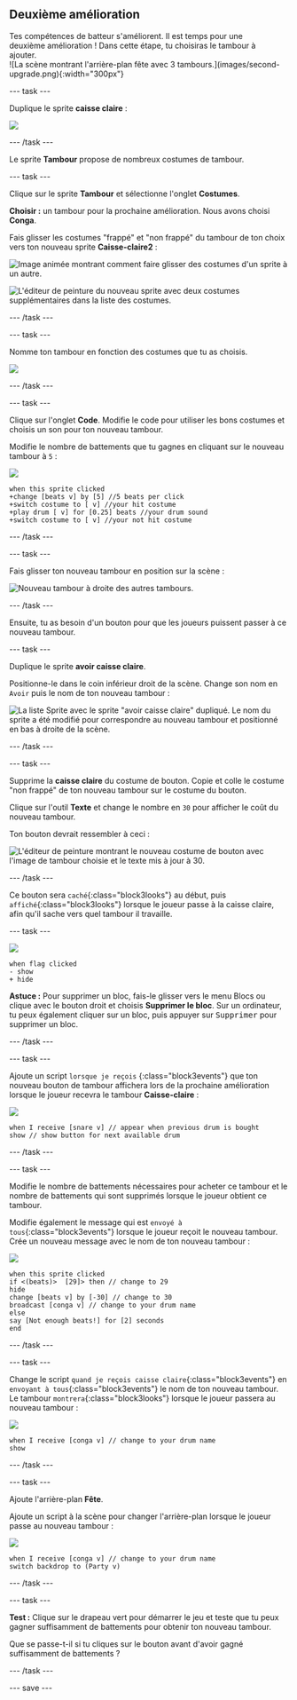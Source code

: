 ## Deuxième amélioration

<div style="display: flex; flex-wrap: wrap">
<div style="flex-basis: 200px; flex-grow: 1; margin-right: 15px;">
Tes compétences de batteur s'améliorent. Il est temps pour une deuxième amélioration ! Dans cette étape, tu choisiras le tambour à ajouter.
</div>
<div>
![La scène montrant l'arrière-plan fête avec 3 tambours.](images/second-upgrade.png){:width="300px"}
</div>
</div>

--- task ---

Duplique le sprite **caisse claire** :

![](images/duplicate-snare-drum.png)

--- /task ---

Le sprite **Tambour** propose de nombreux costumes de tambour.

--- task ---

Clique sur le sprite **Tambour** et sélectionne l'onglet **Costumes**.

**Choisir :** un tambour pour la prochaine amélioration. Nous avons choisi **Conga**.

Fais glisser les costumes "frappé" et "non frappé" du tambour de ton choix vers ton nouveau sprite **Caisse-claire2** :

![Image animée montrant comment faire glisser des costumes d'un sprite à un autre.](images/drag-costumes.gif)

![L'éditeur de peinture du nouveau sprite avec deux costumes supplémentaires dans la liste des costumes.](images/drum-3-costumes.png)

--- /task ---

--- task ---

Nomme ton tambour en fonction des costumes que tu as choisis.

![](images/drum-3-named.png)

--- /task ---

--- task ---

Clique sur l'onglet **Code**. Modifie le code pour utiliser les bons costumes et choisis un son pour ton nouveau tambour.

Modifie le nombre de battements que tu gagnes en cliquant sur le nouveau tambour à `5` :

![](images/drum-3-icon.png)

```blocks3
when this sprite clicked
+change [beats v] by [5] //5 beats per click
+switch costume to [ v] //your hit costume
+play drum [ v] for [0.25] beats //your drum sound
+switch costume to [ v] //your not hit costume
```

--- /task ---

--- task ---

Fais glisser ton nouveau tambour en position sur la scène :

![Nouveau tambour à droite des autres tambours.](images/drum-3-positioned.png)

--- /task ---

Ensuite, tu as besoin d'un bouton pour que les joueurs puissent passer à ce nouveau tambour.

--- task ---

Duplique le sprite **avoir caisse claire**.

Positionne-le dans le coin inférieur droit de la scène. Change son nom en `Avoir` puis le nom de ton nouveau tambour :

![La liste Sprite avec le sprite "avoir caisse claire" dupliqué. Le nom du sprite a été modifié pour correspondre au nouveau tambour et positionné en bas à droite de la scène.](images/get-drum-3.png)

--- /task ---

--- task ---

Supprime la **caisse claire** du costume de bouton. Copie et colle le costume "non frappé" de ton nouveau tambour sur le costume du bouton.

Clique sur l'outil **Texte** et change le nombre en `30` pour afficher le coût du nouveau tambour.

Ton bouton devrait ressembler à ceci :

![L'éditeur de peinture montrant le nouveau costume de bouton avec l'image de tambour choisie et le texte mis à jour à 30.](images/get-drum-copy.png)

--- /task ---


Ce bouton sera `caché`{:class="block3looks"} au début, puis `affiché`{:class="block3looks"} lorsque le joueur passe à la caisse claire, afin qu'il sache vers quel tambour il travaille.

--- task ---

![](images/get-drum-3-icon.png)

```blocks3
when flag clicked
- show
+ hide
```

**Astuce :** Pour supprimer un bloc, fais-le glisser vers le menu Blocs ou clique avec le bouton droit et choisis **Supprimer le bloc**. Sur un ordinateur, tu peux également cliquer sur un bloc, puis appuyer sur <kbd>Supprimer</kbd> pour supprimer un bloc.

--- /task ---

--- task ---

Ajoute un script `lorsque je reçois` {:class="block3events"} que ton nouveau bouton de tambour affichera lors de la prochaine amélioration lorsque le joueur recevra le tambour **Caisse-claire** :

![](images/get-drum-3-icon.png)

```blocks3
when I receive [snare v] // appear when previous drum is bought
show // show button for next available drum
```

--- /task ---

--- task ---

Modifie le nombre de battements nécessaires pour acheter ce tambour et le nombre de battements qui sont supprimés lorsque le joueur obtient ce tambour.

Modifie également le message qui est `envoyé à tous`{:class="block3events"} lorsque le joueur reçoit le nouveau tambour. Crée un nouveau message avec le nom de ton nouveau tambour :

![](images/get-drum-3-icon.png)

```blocks3
when this sprite clicked
if <(beats)>  [29]> then // change to 29
hide
change [beats v] by [-30] // change to 30
broadcast [conga v] // change to your drum name
else
say [Not enough beats!] for [2] seconds 
end
```

--- /task ---

--- task ---

Change le script `quand je reçois caisse claire`{:class="block3events"} en `envoyant à tous`{:class="block3events"} le nom de ton nouveau tambour. Le tambour `montrera`{:class="block3looks"} lorsque le joueur passera au nouveau tambour :

![](images/drum-3-icon.png)

```blocks3
when I receive [conga v] // change to your drum name
show
```

--- /task ---

--- task ---

Ajoute l'arrière-plan **Fête**.

Ajoute un script à la scène pour changer l'arrière-plan lorsque le joueur passe au nouveau tambour :

![](images/stage-icon.png)

```blocks3
when I receive [conga v] // change to your drum name
switch backdrop to (Party v)
```

--- /task ---

--- task ---

**Test :** Clique sur le drapeau vert pour démarrer le jeu et teste que tu peux gagner suffisamment de battements pour obtenir ton nouveau tambour.

Que se passe-t-il si tu cliques sur le bouton avant d'avoir gagné suffisamment de battements ?

--- /task ---

--- save ---
